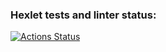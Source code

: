 ### Hexlet tests and linter status:
[![Actions Status](https://github.com/brzhv04/frontend-project-44/workflows/hexlet-check/badge.svg)](https://github.com/brzhv04/frontend-project-44/actions)